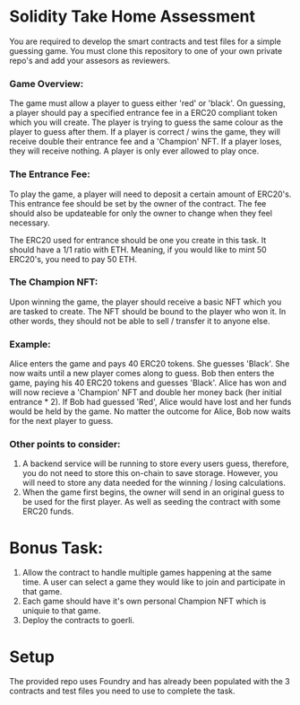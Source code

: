 # Solidity Take Home Assessment

You are required to develop the smart contracts and test files for a simple guessing game. You must clone this repository to one of your own private repo's and add your assesors as reviewers.

### Game Overview:

The game must allow a player to guess either 'red' or 'black'. On guessing, a player should pay a specified entrance fee in a ERC20 compliant token which you will create. The player is trying to guess the same colour as the player to guess after them. If a player is correct / wins the game, they will receive double their entrance fee and a 'Champion' NFT. If a player loses, they will receive nothing. A player is only ever allowed to play once.

### The Entrance Fee:

To play the game, a player will need to deposit a certain amount of ERC20's. This entrance fee should be set by the owner of the contract. The fee should also be updateable for only the owner to change when they feel necessary. 

The ERC20 used for entrance should be one you create in this task. It should have a 1/1 ratio with ETH. Meaning, if you would like to mint 50 ERC20's, you need to pay 50 ETH.

### The Champion NFT:

Upon winning the game, the player should receive a basic NFT which you are tasked to create. The NFT should be bound to the player who won it. In other words, they should not be able to sell / transfer it to anyone else.

### Example:

Alice enters the game and pays 40 ERC20 tokens. She guesses 'Black'. She now waits until a new player comes along to guess. Bob then enters the game, paying his 40 ERC20 tokens and guesses 'Black'. Alice has won and will now recieve a 'Champion' NFT and double her money back (her initial entrance * 2). If Bob had guessed 'Red', Alice would have lost and her funds would be held by the game. No matter the outcome for Alice, Bob now waits for the next player to guess.

### Other points to consider:

1. A backend service will be running to store every users guess, therefore, you do not need to store this on-chain to save storage. However, you will need to store any data needed for the winning / losing calculations.
2. When the game first begins, the owner will send in an original guess to be used for the first player. As well as seeding the contract with some ERC20 funds.

# Bonus Task:

1. Allow the contract to handle multiple games happening at the same time. A user can select a game they would like to join and participate in that game.
2. Each game should have it's own personal Champion NFT which is uniquie to that game.
3. Deploy the contracts to goerli.

# Setup

The provided repo uses Foundry and has already been populated with the 3 contracts and test files you need to use to complete the task.
